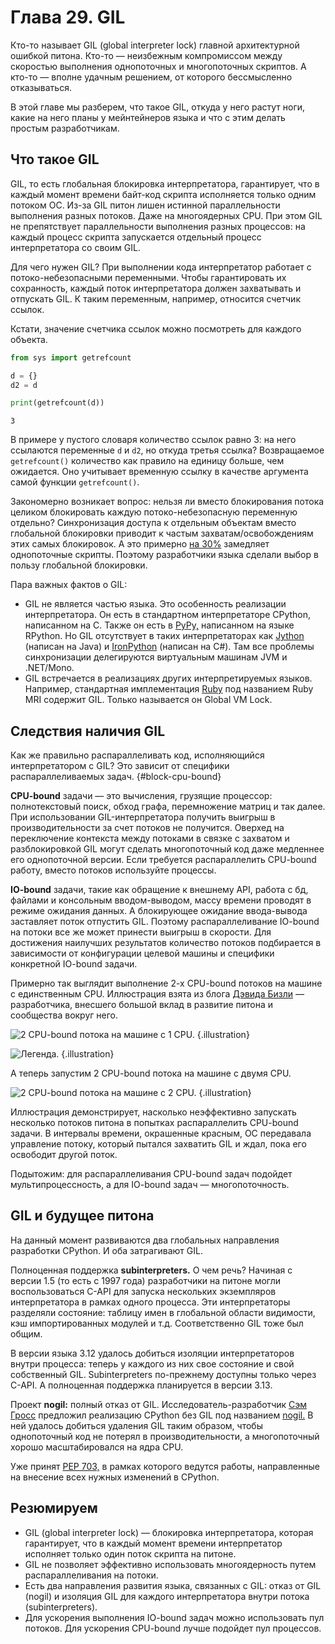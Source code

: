 # Глава 29. GIL

Кто-то называет GIL (global interpreter lock) главной архитектурной ошибкой питона. Кто-то — неизбежным компромиссом между скоростью выполнения однопоточных и многопоточных скриптов. А кто-то — вполне удачным решением, от которого бессмысленно отказываться.

В этой главе мы разберем, что такое GIL, откуда у него растут ноги, какие на него планы у мейнтейнеров языка и что с этим делать простым разработчикам.

## Что такое GIL
GIL, то есть глобальная блокировка интерпретатора, гарантирует, что в каждый момент времени байт-код скрипта исполняется только одним потоком ОС. Из-за GIL питон лишен истинной параллельности выполнения разных потоков. Даже на многоядерных CPU. При этом GIL не препятствует параллельности выполнения разных процессов: на каждый процесс скрипта запускается отдельный процесс интерпретатора со своим GIL.

Для чего нужен GIL? При выполнении кода интерпретатор работает с потоко-небезопасными переменными. Чтобы гарантировать их сохранность, каждый поток интерпретатора должен захватывать и отпускать GIL. К таким переменным, например, относится счетчик ссылок.

Кстати, значение счетчика ссылок можно посмотреть для каждого объекта.

```python   {.example_for_playground}
from sys import getrefcount

d = {}
d2 = d

print(getrefcount(d))
```
```
3
```

В примере у пустого словаря количество ссылок равно 3: на него ссылаются переменные `d` и `d2`, но откуда третья ссылка? Возвращаемое `getrefcount()` количество как правило на единицу больше, чем ожидается. Оно учитывает временную ссылку в качестве аргумента самой функции `getrefcount()`.

Закономерно возникает вопрос: нельзя ли вместо блокирования потока целиком блокировать каждую потоко-небезопасную переменную отдельно? Синхронизация доступа к отдельным объектам вместо глобальной блокировки приводит к частым захватам/освобождениям этих самых блокировок. А это примерно [на 30%](https://docs.python.org/3/faq/library.html#can-t-we-get-rid-of-the-global-interpreter-lock) замедляет однопоточные скрипты. Поэтому разработчики языка сделали выбор в пользу глобальной блокировки.

Пара важных фактов о GIL:
- GIL не является частью языка. Это особенность реализации интерпретатора. Он есть в стандартном интерпретаторе CPython, написанном на C. Также он есть в [PyPy,](https://www.pypy.org/) написанном на языке RPython. Но GIL отсутствует в таких интерпретаторах как [Jython](https://www.jython.org/) (написан на Java) и [IronPython](https://ironpython.net/) (написан на C#). Там все проблемы синхронизации делегируются виртуальным машинам JVM и .NET/Mono.
- GIL встречается в реализациях других интерпретируемых языков. Например, стандартная имплементация [Ruby](https://www.ruby-lang.org/en/) под названием Ruby MRI содержит GIL. Только называется он Global VM Lock.

## Следствия наличия GIL
Как же правильно распараллеливать код, исполняющийся интерпретатором с GIL? Это зависит от специфики распараллеливаемых задач. {#block-cpu-bound}

**CPU-bound** задачи — это вычисления, грузящие процессор: полнотекстовый поиск, обход графа, перемножение матриц и так далее. При использовании GIL-интерпретатора получить выигрыш в производительности за счет потоков не получится. Оверхед на переключение контекста между потоками в связке с захватом и разблокировкой GIL могут сделать многопоточный код даже медленнее его однопоточной версии. Если требуется распараллелить CPU-bound работу, вместо потоков используйте процессы.

**IO-bound** задачи, такие как обращение к внешнему API, работа с бд, файлами и консольным вводом-выводом, массу времени проводят в режиме ожидания данных. А блокирующее ожидание ввода-вывода заставляет поток отпустить GIL. Поэтому распараллеливание IO-bound на потоки все же может принести выигрыш в скорости. Для достижения наилучших результатов количество потоков подбирается в зависимости от конфигурации целевой машины и специфики конкретной IO-bound задачи.

Примерно так выглядит выполнение 2-х CPU-bound потоков на машине с единственным CPU. Иллюстрация взята из блога [Дэвида Бизли](https://dabeaz.blogspot.com/2010/01/python-gil-visualized.html) — разработчика, внесшего большой вклад в развитие питона и сообщества вокруг него.

![2 CPU-bound потока на машине с 1 CPU.](https://raw.githubusercontent.com/senjun-team/senjun-courses/main/illustrations/python/2-threads-1-cpu.png) {.illustration}


![Легенда.](https://raw.githubusercontent.com/senjun-team/senjun-courses/main/illustrations/python/theads-cpu-legend.png) {.illustration}


А теперь запустим 2 CPU-bound потока на машине с двумя CPU.

![2 CPU-bound потока на машине с 2 CPU.](https://raw.githubusercontent.com/senjun-team/senjun-courses/main/illustrations/python/2-threads-2-cpu.png) {.illustration}

Иллюстрация демонстрирует, насколько неэффективно запускать несколько потоков питона в попытках распараллелить CPU-bound задачи. В интервалы времени, окрашенные красным, ОС передавала управление потоку, который пытался захватить GIL и ждал, пока его освободит другой поток.

Подытожим: для распараллеливания CPU-bound задач подойдет мультипроцессность, а для IO-bound задач — многопоточность.

## GIL и будущее питона
На данный момент развиваются два глобальных направления разработки CPython. И оба затрагивают GIL.

Полноценная поддержка **subinterpreters.** О чем речь? Начиная с версии 1.5 (то есть с 1997 года) разработчики на питоне могли воспользоваться C-API для запуска нескольких экземпляров интерпретатора в рамках одного процесса. Эти интерпретаторы разделяли состояние: таблицу имен в глобальной области видимости, кэш импортированных модулей и т.д. Соответственно GIL тоже был общим. 

В версии языка 3.12 удалось добиться изоляции интерпретаторов внутри процесса: теперь у каждого из них свое состояние и свой собственный GIL. Subinterpreters по-прежнему доступны только через C-API. А полноценная поддержка планируется в версии 3.13. 

Проект **nogil:** полный отказ от GIL. Исследователь-разработчик [Сэм Гросс](https://mail.python.org/archives/list/python-dev@python.org/thread/ABR2L6BENNA6UPSPKV474HCS4LWT26GY/) предложил реализацию CPython без GIL под названием [nogil.](https://github.com/colesbury/nogil) В ней удалось добиться удаления GIL таким образом, чтобы однопоточный код не потерял в производительности, а многопоточный хорошо масштабировался на ядра CPU. 

Уже принят [PEP 703,](https://peps.python.org/pep-0703/) в рамках которого ведутся работы, направленные на внесение всех нужных изменений в CPython. 

## Резюмируем
- GIL (global interpreter lock) — блокировка интерпретатора, которая гарантирует, что в каждый момент времени интерпретатор исполняет только один поток скрипта на питоне. 
- GIL не позволяет эффективно использовать многоядерность путем распараллеливания на потоки.
- Есть два направления развития языка, связанных с GIL: отказ от GIL (nogil) и изоляция GIL для каждого интерпретатора внутри потока (subinterpreters).
- Для ускорения выполнения IO-bound задач можно использовать пул потоков. Для ускорения CPU-bound лучше подойдет пул процессов.
